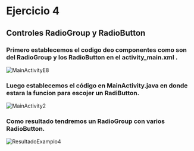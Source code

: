 # Ejercicio 4
## Controles RadioGroup y RadioButton 

### Primero establecemos el codigo deo componentes como son del RadioGroup y los RadioButton en el activity_main.xml .
![MainActivityE8](https://user-images.githubusercontent.com/74798975/219900239-0a93e5da-f847-4e8f-bf7f-9eaefd617b0f.png)
### Luego establecemos el código en MainActivity.java en donde estara la funcion para escojer un RadiButton.
![MainActivity2](https://user-images.githubusercontent.com/74798975/219900355-b9d53bd6-f5ed-4f1b-be05-e070b5b3102f.png)
### Como resultado tendremos un RadioGroup con varios RadioButton.
![ResultadoExamplo4](https://user-images.githubusercontent.com/74798975/219900391-c7bb181b-7f66-4ac5-bf05-b7af2544c15c.png)

